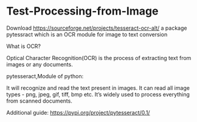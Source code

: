 # Test-Processing-from-Image
Download https://sourceforge.net/projects/tesseract-ocr-alt/ a package pytessract which is an OCR module for image to text conversion

What is OCR?

Optical Character Recognition(OCR) is the process of extracting text from images or any documents.

pytesseract,Module of python:

It will recognize and read the text present in images. It can read all image types - png, jpeg, gif, tiff, bmp etc. It’s widely used to process everything from scanned documents.

Additional guide:
https://pypi.org/project/pytesseract/0.1/
